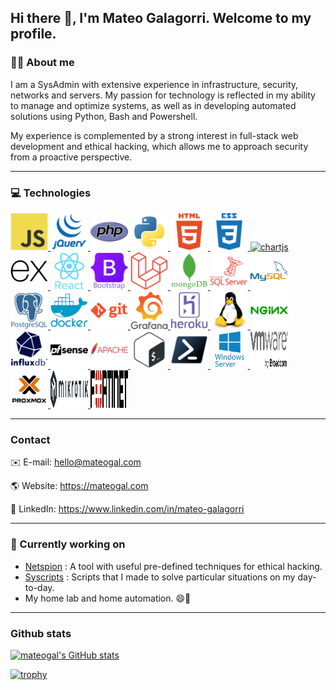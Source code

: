 ## Hi there 👋, I'm Mateo Galagorri. Welcome to my profile.

### :man_technologist: About me

I am a SysAdmin with extensive experience in infrastructure, security, networks and servers. My passion for technology is reflected in my ability to manage and optimize systems, as well as in developing automated solutions using Python, Bash and Powershell.

My experience is complemented by a strong interest in full-stack web development and ethical hacking, which allows me to approach security from a proactive perspective.

---

### :computer: Technologies

<p align="left">
    <a href="https://developer.mozilla.org/en-US/docs/Web/JavaScript" target="_blank" rel="noreferrer">
        <img src='./icons/javascript/javascript-original.svg' width="60" height="60" />
    </a>
    <a href="https://jquery.com/" target="_blank" rel="noreferrer">
        <img src='./icons/jquery/jquery-plain-wordmark.svg' width="60" height="60" />
    </a>
    <a href="https://www.php.net" target="_blank" rel="noreferrer">
        <img src="./icons/php/php-original.svg" alt="php" width="60" height="60" />
    </a>
    <a href="https://www.python.org" target="_blank" rel="noreferrer">
        <img src="./icons/python/python-original.svg" alt="python" width="60" height="60" />
    </a>
    <a href="https://www.w3schools.com/html/" target="_blank" rel="noreferrer">
        <img src="./icons/html5/html5-plain-wordmark.svg" alt="html5" width="60" height="60" />
    </a>
    <a href="https://www.w3schools.com/css/" target="_blank" rel="noreferrer">
        <img src="./icons/css3/css3-plain-wordmark.svg" alt="css3" width="60" height="60" />
    </a>
    <a href="https://www.chartjs.org" target="_blank" rel="noreferrer">
        <img src="https://www.chartjs.org/media/logo-title.svg" alt="chartjs" width="60" height="60" />
    </a>
    <a href="https://expressjs.com" target="_blank" rel="noreferrer">
        <img src="./icons/express/express-original.svg" alt="express" width="60" height="60" />
    </a>
    <a href="https://reactjs.org/" target="_blank" rel="noreferrer">
        <img src="./icons/react/react-original-wordmark.svg" alt="react" width="60" height="60" />
    </a>
    <a href="https://getbootstrap.com/" target="_blank" rel="noreferrer">
        <img src="./icons/bootstrap/bootstrap-original-wordmark.svg" alt="react" width="60" height="60" />
    </a>
    <a href="https://laravel.com/" target="_blank" rel="noreferrer">
        <img src='./icons/laravel/laravel-original.svg' width="60" height="60" />
    </a>
    <a href="https://www.mongodb.com/" target="_blank" rel="noreferrer">
        <img src="./icons/mongodb/mongodb-plain-wordmark.svg" alt="mongodb" width="60" height="60" />
    </a>
    <a href="https://www.microsoft.com/en-us/sql-server" target="_blank" rel="noreferrer">
        <img src="./icons/microsoftsqlserver/microsoftsqlserver-plain-wordmark.svg" alt="mssql" width="60" height="60" />
    </a>
    <a href="https://www.mysql.com/" target="_blank" rel="noreferrer">
        <img src="./icons/mysql/mysql-original-wordmark.svg" alt="mysql" width="60" height="60" />
    </a>
    <a href="https://www.postgresql.org" target="_blank" rel="noreferrer">
        <img src="./icons/postgresql/postgresql-plain-wordmark.svg" alt="postgresql" width="60" height="60" />
    </a>
    <a href="https://www.docker.com/" target="_blank" rel="noreferrer">
        <img src="./icons/docker/docker-plain-wordmark.svg" alt="docker" width="60" height="60" />
    </a>
    <a href="https://git-scm.com/" target="_blank" rel="noreferrer">
        <img src="./icons/git/git-plain-wordmark.svg" alt="git" width="60" height="60" />
    </a>
    <a href="https://grafana.com" target="_blank" rel="noreferrer">
        <img src="./icons/grafana/grafana-original-wordmark.svg" alt="grafana" width="60" height="60" />
    </a>
    <a href="https://heroku.com" target="_blank" rel="noreferrer">
        <img src="./icons/heroku/heroku-original-wordmark.svg" alt="heroku" width="60" height="60" />
    </a>
    <a href="https://www.linux.org/" target="_blank" rel="noreferrer">
        <img src="./icons/linux/linux-original.svg" alt="linux" width="60" height="60" />
    </a>
    <a href="https://www.nginx.com" target="_blank" rel="noreferrer">
        <img src="./icons/nginx/nginx-original.svg" alt="nginx" width="60" height="60" />
    </a>
    <a href="https://www.influxdata.com/" target="_blank" rel="noreferrer">
        <img src="./icons/influxdb/influxdb-original-wordmark.svg" alt="influxdb" width="60" height="60" />
    </a>
    <a href="https://www.pfsense.org/" target="_blank" rel="noreferrer">
        <img src="./icons/pfsense/pfsense-original-wordmark.svg" alt="pfsense" width="60" height="60" />
    </a>
    <a href="https://httpd.apache.org/" target="_blank" rel="noreferrer">
        <img src="./icons/apache/apache-original-wordmark.svg" alt="apache" width="60" height="60" />
    </a>
    <a href="#" target="_blank" rel="noreferrer">
        <img src="./icons/bash/bash-original.svg" alt="bash" width="60" height="60" />
    </a>
    <a href="#" target="_blank" rel="noreferrer">
        <img src="./icons/powershell/powershell-original.svg" alt="powershell" width="60" height="60" />
    </a>
    <a href="https://www.microsoft.com/windows-server" target="_blank" rel="noreferrer">
        <img src="./icons/winserver/winserver.png" alt="winserver" width="60" height="60" />
    </a>
    <a href="https://www.vmware.com/" target="_blank" rel="noreferrer">
        <img src="./icons/vmware/vmware.svg" alt="vmware" width="60" height="60" />
    </a>
    <a href="https://www.proxmox.com/" target="_blank" rel="noreferrer">
        <img src="./icons/proxmox/proxmox.png" alt="proxmox" width="60" height="60" />
    </a>
    <a href="https://mikrotik.com/" target="_blank" rel="noreferrer">
        <img src="./icons/mikrotik/mikrotik.svg" alt="mikrotik" width="60" height="60" />
    </a>
    <a href="https://www.fortinet.com/" target="_blank" rel="noreferrer">
        <img src="./icons/fortinet/fortinet-logo.svg" alt="fortinet" width="60" height="60" />
    </a>
</p>

---

### Contact
✉️ E-mail: [hello@mateogal.com](mailto:hello@mateogal.com)

🌎 Website: https://mateogal.com

🔗 LinkedIn: https://www.linkedin.com/in/mateo-galagorri

---

### :brain: Currently working on
- [Netspion](https://github.com/mateogal/netspion) : A tool with useful pre-defined techniques for ethical hacking.
- [Syscripts](https://github.com/mateogal/syscripts) : Scripts that I made to solve particular situations on my day-to-day.
- My home lab and home automation. 😄👷

---

### Github stats
[![mateogal's GitHub stats](https://github-readme-stats-mateo-galagorris-projects.vercel.app/api?username=mateogal&show_icons=true&bg_color=00000000&theme=highcontrast)](https://github-readme-stats-mateo-galagorris-projects.vercel.app/)

[![trophy](https://github-profile-trophy.vercel.app/?username=mateogal)](https://github.com/ryo-ma/github-profile-trophy)
